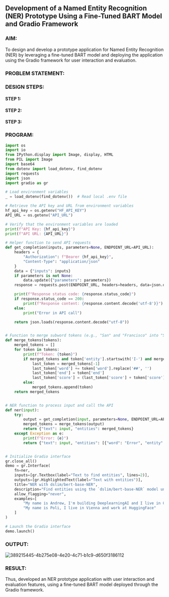 ## Development of a Named Entity Recognition (NER) Prototype Using a Fine-Tuned BART Model and Gradio Framework

### AIM:
To design and develop a prototype application for Named Entity Recognition (NER) by leveraging a fine-tuned BART model and deploying the application using the Gradio framework for user interaction and evaluation.

### PROBLEM STATEMENT:

### DESIGN STEPS:

#### STEP 1:

#### STEP 2:

#### STEP 3:

### PROGRAM:
```python
import os
import io
from IPython.display import Image, display, HTML
from PIL import Image
import base64 
from dotenv import load_dotenv, find_dotenv
import requests
import json
import gradio as gr

# Load environment variables
_ = load_dotenv(find_dotenv())  # Read local .env file

# Retrieve the API key and URL from environment variables
hf_api_key = os.getenv("HF_API_KEY")
API_URL = os.getenv("API_URL")

# Verify that the environment variables are loaded
print(f"API Key: {hf_api_key}")
print(f"API URL: {API_URL}")

# Helper function to send API requests
def get_completion(inputs, parameters=None, ENDPOINT_URL=API_URL):
    headers = {
        "Authorization": f"Bearer {hf_api_key}",
        "Content-Type": "application/json"
    }
    data = {"inputs": inputs}
    if parameters is not None:
        data.update({"parameters": parameters})
    response = requests.post(ENDPOINT_URL, headers=headers, data=json.dumps(data))

    print(f"Response status code: {response.status_code}")
    if response.status_code == 200:
        print(f"Response content: {response.content.decode('utf-8')}")
    else:
        print("Error in API call")

    return json.loads(response.content.decode("utf-8"))


# Function to merge subword tokens (e.g., "San" and "Francisco" into "San Francisco")
def merge_tokens(tokens):
    merged_tokens = []
    for token in tokens:
        print(f"Token: {token}")
        if merged_tokens and token['entity'].startswith('I-') and merged_tokens[-1]['entity'].endswith(token['entity'][2:]):
            last_token = merged_tokens[-1]
            last_token['word'] += token['word'].replace('##', '')
            last_token['end'] = token['end']
            last_token['score'] = (last_token['score'] + token['score']) / 2
        else:
            merged_tokens.append(token)
    return merged_tokens


# NER function to process input and call the API
def ner(input):
    try:
        output = get_completion(input, parameters=None, ENDPOINT_URL=API_URL)
        merged_tokens = merge_tokens(output)
        return {"text": input, "entities": merged_tokens}
    except Exception as e:
        print(f"Error: {e}")
        return {"text": input, "entities": [{"word": "Error", "entity": str(e), "score": 1.0}]}


# Initialize Gradio interface
gr.close_all()
demo = gr.Interface(
    fn=ner,
    inputs=[gr.Textbox(label="Text to find entities", lines=2)],
    outputs=[gr.HighlightedText(label="Text with entities")],
    title="NER with dslim/bert-base-NER",
    description="Find entities using the `dslim/bert-base-NER` model under the hood!",
    allow_flagging="never",
    examples=[
        "My name is Andrew, I'm building DeeplearningAI and I live in California",
        "My name is Poli, I live in Vienna and work at HuggingFace"
    ]
)

# Launch the Gradio interface
demo.launch()
```

### OUTPUT:

![389215445-4b275e08-4e20-4c71-b1c9-d650f3186112](https://github.com/user-attachments/assets/8df72317-a0ec-4354-b943-4452533dd31f)

### RESULT:
Thus, developed an NER prototype application with user interaction and evaluation features, using a fine-tuned BART model deployed through the Gradio framework.
